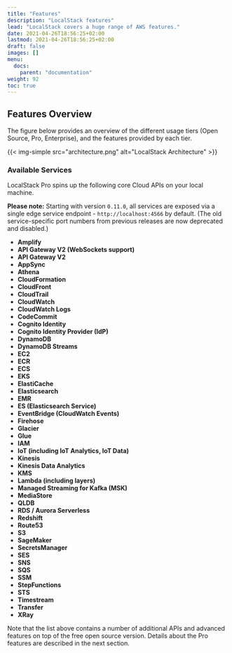 ```yaml
---
title: "Features"
description: "LocalStack features"
lead: "LocalStack covers a huge range of AWS features."
date: 2021-04-26T18:56:25+02:00
lastmod: 2021-04-26T18:56:25+02:00
draft: false
images: []
menu:
  docs:
    parent: "documentation"
weight: 92
toc: true
---
```


## Features Overview

The figure below provides an overview of the different usage tiers (Open Source, Pro, Enterprise), and the features provided by each tier.

{{< img-simple src="architecture.png" alt="LocalStack Architecture" >}}

### Available Services

LocalStack Pro spins up the following core Cloud APIs on your local machine.

**Please note:** Starting with version `0.11.0`, all services are exposed via a single edge service endpoint - `http://localhost:4566` by default. (The old service-specific port numbers from previous releases are now deprecated and disabled.)

* **Amplify**
* **API Gateway V2 (WebSockets support)**
* **API Gateway V2**
* **AppSync**
* **Athena**
* **CloudFormation**
* **CloudFront**
* **CloudTrail**
* **CloudWatch**
* **CloudWatch Logs**
* **CodeCommit**
* **Cognito Identity**
* **Cognito Identity Provider (IdP)**
* **DynamoDB**
* **DynamoDB Streams**
* **EC2**
* **ECR**
* **ECS**
* **EKS**
* **ElastiCache**
* **Elasticsearch**
* **EMR**
* **ES (Elasticsearch Service)**
* **EventBridge (CloudWatch Events)**
* **Firehose**
* **Glacier**
* **Glue**
* **IAM**
* **IoT (including IoT Analytics, IoT Data)**
* **Kinesis**
* **Kinesis Data Analytics**
* **KMS**
* **Lambda (including layers)**
* **Managed Streaming for Kafka (MSK)**
* **MediaStore**
* **QLDB**
* **RDS / Aurora Serverless**
* **Redshift**
* **Route53**
* **S3**
* **SageMaker**
* **SecretsManager**
* **SES**
* **SNS**
* **SQS**
* **SSM**
* **StepFunctions**
* **STS**
* **Timestream**
* **Transfer**
* **XRay**

Note that the list above contains a number of additional APIs and advanced features on top of the free open source version.
Details about the Pro features are described in the next section.

